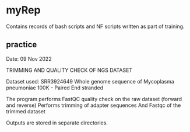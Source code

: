 # myRep
Contains records of bash scripts and NF scripts written as part of training.

## practice

Date: 09 Nov 2022

TRIMMING AND QUALITY CHECK OF NGS DATASET

Dataset used: SRR3924649
Whole genome sequence of Mycoplasma pneumoniae 100K - Paired End stranded

The program performs FastQC quality check on the raw dataset (forward and reverse)
Performs trimming of adapter sequences
And Fastqc of the trimmed dataset

Outputs are stored in separate directories.
